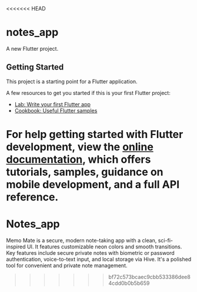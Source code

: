 <<<<<<< HEAD
# notes_app

A new Flutter project.

## Getting Started

This project is a starting point for a Flutter application.

A few resources to get you started if this is your first Flutter project:

- [Lab: Write your first Flutter app](https://docs.flutter.dev/get-started/codelab)
- [Cookbook: Useful Flutter samples](https://docs.flutter.dev/cookbook)

For help getting started with Flutter development, view the
[online documentation](https://docs.flutter.dev/), which offers tutorials,
samples, guidance on mobile development, and a full API reference.
=======
# Notes_app
Memo Mate is a secure, modern note-taking app with a clean, sci-fi-inspired UI. It features customizable neon colors and smooth transitions. Key features include secure private notes with biometric or password authentication, voice-to-text input, and local storage via Hive. It's a polished tool for convenient and private note management.
>>>>>>> bf72c573bcaec9cbb533386dee84cdd0b0b5b659
